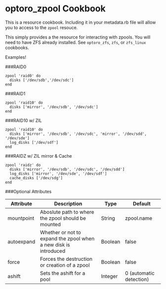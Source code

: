 optoro\_zpool Cookbook
========================

This is a resource cookbook.  Including it in your metadata.rb file will allow you to access to the `zpool` resouce.

  This simply provides a the resource for interacting with zpools. You will need to have ZFS already installed.  See `optoro_zfs`, `zfs`, or `zfs_linux` cookbooks.


Examples!

###RAID0
```
zpool 'raid0' do
  disks ['/dev/sdb','/dev/sdc']
end
```

###RAID1
```
zpool 'raid10' do
  disks ['mirror', '/dev/sdb', '/dev/sdc']
end
```

###RAID10 w/ ZIL 
```
zpool 'raid10' do
  disks ['mirror', '/dev/sdb', '/dev/sdc', 'mirror', '/dev/sdd', '/dev/sde']
  log_disks ['/dev/sdf']
end
```

###RAIDZ w/ ZIL mirror & Cache
```
zpool 'raidz' do
  disks ['mirror', '/dev/sdb', '/dev/sdc', '/dev/sdd']
  log_disks ['mirror', '/dev/sde', '/dev/sdf']
  cache_disks ['/dev/sdg']
end
```

###Optional Attributes

Attribute        | Description |Type | Default
-----------------|-------------|-----|--------
mountpoint       | Aboslute path to where the zpool should be mounted | String | zpool.name
autoexpand       | Whether or not to expand the zpool when a new disk is introduced | Boolean | false
force            | Forces the destruction or creation of a zpool | Boolean | false
ashift           | Sets the ashift for a pool | Integer | 0 (automatic detection)
```
